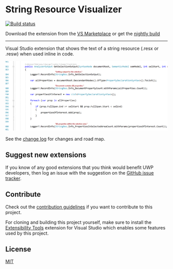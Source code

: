 # String Resource Visualizer

[![Build status](https://ci.appveyor.com/api/projects/status/a8qsff6l76e04p06?svg=true)](https://ci.appveyor.com/project/mrlacey/stringresourcevisualizer)

Download the extension from the [VS Marketplace](???????)
or get the
[nightly build](?????)

------------------------------------

Visual Studio extension that shows the text of a string resource (.resx or .resw) when used inline in code.

![screenshot](./art/screenshot.png)

See the [change log](CHANGELOG.md) for changes and road map.

## Suggest new extensions

If you know of any good extensions that you think would benefit UWP developers, then log an issue with the suggestion on the [GitHub issue tracker](https://github.com/mrlacey/StringResourceVisualizer/issues).

## Contribute

Check out the [contribution guidelines](.github/CONTRIBUTING.md) if you want to contribute to this project.

For cloning and building this project yourself, make sure to install the
[Extensibility Tools](https://visualstudiogallery.msdn.microsoft.com/ab39a092-1343-46e2-b0f1-6a3f91155aa6)
extension for Visual Studio which enables some features used by this project.

## License

[MIT](LICENSE)
